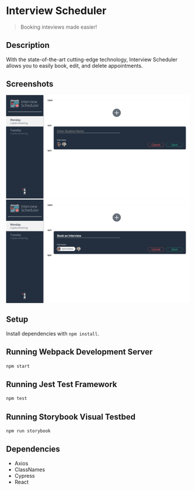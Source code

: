 # Interview Scheduler

> Booking inteviews made easier!

## Description
With the state-of-the-art cutting-edge technology, Interview Scheduler allows you to easily book, edit, and delete appointments.

## Screenshots
![Screenshot1](https://github.com/mozeezy/scheduler/blob/master/public/images/Screen%20Shot%202022-01-27%20at%201.01.06%20AM.png?raw=true)
![Screenshot2](https://github.com/mozeezy/scheduler/blob/master/public/images/Screen%20Shot%202022-01-27%20at%201.01.40%20AM.png?raw=true)

## Setup

Install dependencies with `npm install`.

## Running Webpack Development Server

```sh
npm start
```

## Running Jest Test Framework

```sh
npm test
```

## Running Storybook Visual Testbed

```sh
npm run storybook
```

## Dependencies

- Axios
- ClassNames
- Cypress
- React
